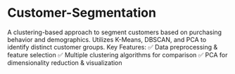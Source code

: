 # Customer-Segmentation
A clustering-based approach to segment customers based on purchasing behavior and demographics. Utilizes K-Means, DBSCAN, and PCA to identify distinct customer groups.  Key Features: ✅ Data preprocessing &amp; feature selection ✅ Multiple clustering algorithms for comparison ✅ PCA for dimensionality reduction &amp; visualization
